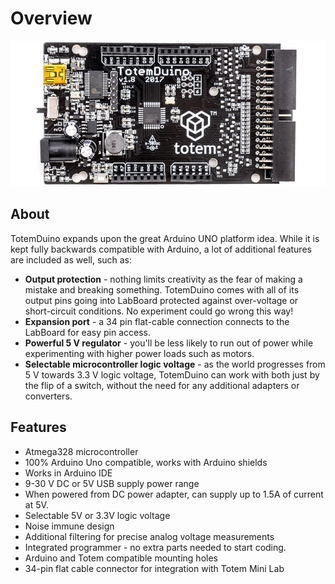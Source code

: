 # Overview

![TotemDuino](/assets/images/mini-lab/totemduino-photo.jpg)

## About

TotemDuino expands upon the great Arduino UNO platform idea. While it is kept fully backwards compatible with Arduino, a lot of additional features are included as well, such as:

* **Output protection** - nothing limits creativity as the fear of making a mistake and breaking something. TotemDuino comes with all of its output pins going into LabBoard protected against over-voltage or short-circuit conditions. No experiment could go wrong this way!
* **Expansion port** - a 34 pin flat-cable connection connects to the LabBoard for easy pin access.
* **Powerful 5 V regulator** - you'll be less likely to run out of power while experimenting with higher power loads such as motors.
* **Selectable microcontroller logic voltage** - as the world progresses from 5 V towards 3.3 V logic voltage, TotemDuino can work with both just by the flip of a switch, without the need for any additional adapters or converters.

## Features

- Atmega328 microcontroller
- 100% Arduino Uno compatible, works with Arduino shields
- Works in Arduino IDE
- 9-30 V DC or 5V USB supply power range
- When powered from DC power adapter, can supply up to 1.5A of current at 5V.
- Selectable 5V or 3.3V logic voltage
- Noise immune design
- Additional filtering for precise analog voltage measurements
- Integrated programmer - no extra parts needed to start coding.
- Arduino and Totem compatible mounting holes
- 34-pin flat cable connector for integration with Totem Mini Lab
